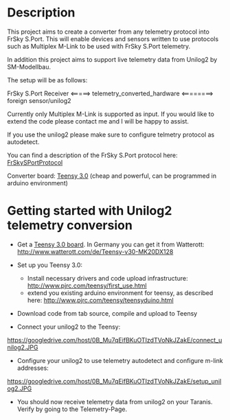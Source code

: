 # Description #

This project aims to create a converter from any telemetry protocol into FrSky S.Port. This will enable devices and sensors written to use protocols such as Multiplex M-Link to be used with FrSky S.Port telemetry.

In addition this project aims to support live telemetry data from Unilog2 by SM-Modellbau.

The setup will be as follows:

FrSky S.Port Receiver <=====> telemetry\_converted\_hardware <========> foreign sensor/unilog2


Currently only Multiplex M-Link is supported as input. If you would like to extend the code please contact me and I will be happy to assist.

If you use the unilog2 please make sure to configure telmetry protocol as autodetect.

You can find a description of the FrSky S.Port protocol here: [FrSkySPortProtocol](FrSkySPortProtocol.md)

Converter board: [Teensy 3.0](http://www.pjrc.com/store/teensy3.html) (cheap and powerful, can be programmed in arduino environment)


# Getting started with Unilog2 telemetry conversion #

  * Get a [Teensy 3.0 board](http://www.pjrc.com/store/teensy3.html). In Germany you can get it from Watterott: http://www.watterott.com/de/Teensy-v30-MK20DX128

  * Set up you Teensy 3.0:
    * Install necessary drivers and code upload infrastructure: http://www.pjrc.com/teensy/first_use.html
    * extend you existing arduino environment for teensy, as described here: http://www.pjrc.com/teensy/teensyduino.html

  * Download code from tab source, compile and upload to Teensy

  * Connect your unilog2 to the Teensy:

https://googledrive.com/host/0B_Mu7qEifBKuOTIzdTVoNkJZakE/connect_unilog2.JPG

  * Configure your unilog2 to use telemetry autodetect and configure m-link addresses:

https://googledrive.com/host/0B_Mu7qEifBKuOTIzdTVoNkJZakE/setup_unilog2.JPG

  * You should now receive telemetry data from unilog2 on your Taranis. Verify by going to the Telemetry-Page.